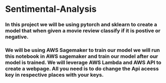 # Sentimental-Analysis
### In this project we will be using pytorch and sklearn to create a model that when given a movie review classify if it is postive or negative. 
### We will be using AWS Sagemaker to train our model we will run this notebook in AWS sagemaker and train our model after our model is trained. We will leverage AWS Lambda and AWS API to create a webpage. All you need is to do change the Api aceess key in respective places with your keys.
